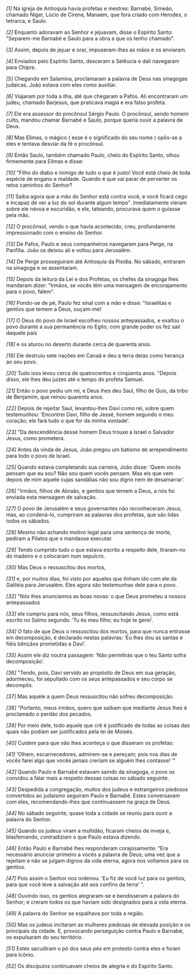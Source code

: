 *[1]* Na igreja de Antioquia havia profetas e mestres: Barnabé, Simeão, chamado Níger, Lúcio de Cirene, Manaém, que fora criado com Herodes, o tetrarca, e Saulo.

*[2]* Enquanto adoravam ao Senhor e jejuavam, disse o Espírito Santo: "Separem-me Barnabé e Saulo para a obra a que os tenho chamado".

*[3]* Assim, depois de jejuar e orar, impuseram-lhes as mãos e os enviaram.

*[4]* Enviados pelo Espírito Santo, desceram a Selêucia e dali navegaram para Chipre.

*[5]* Chegando em Salamina, proclamaram a palavra de Deus nas sinagogas judaicas. João estava com eles como auxiliar.

*[6]* Viajaram por toda a ilha, até que chegaram a Pafos. Ali encontraram um judeu, chamado Barjesus, que praticava magia e era falso profeta.

*[7]* Ele era assessor do procônsul Sérgio Paulo. O procônsul, sendo homem culto, mandou chamar Barnabé e Saulo, porque queria ouvir a palavra de Deus.

*[8]* Mas Elimas, o mágico ( esse é o significado do seu nome ) opôs-se a eles e tentava desviar da fé o procônsul.

*[9]* Então Saulo, também chamado Paulo, cheio do Espírito Santo, olhou firmemente para Elimas e disse:

*[10]* "Filho do diabo e inimigo de tudo o que é justo! Você está cheio de toda espécie de engano e maldade. Quando é que vai parar de perverter os retos caminhos do Senhor?

*[11]* Saiba agora que a mão do Senhor está contra você, e você ficará cego e incapaz de ver a luz do sol durante algum tempo". Imediatamente vieram sobre ele névoa e escuridão, e ele, tateando, procurava quem o guiasse pela mão.

*[12]* O procônsul, vendo o que havia acontecido, creu, profundamente impressionado com o ensino do Senhor.

*[13]* De Pafos, Paulo e seus companheiros navegaram para Perge, na Panfília. João os deixou ali e voltou para Jerusalém.

*[14]* De Perge prosseguiram até Antioquia da Pisídia. No sábado, entraram na sinagoga e se assentaram.

*[15]* Depois da leitura da Lei e dos Profetas, os chefes da sinagoga lhes mandaram dizer: "Irmãos, se vocês têm uma mensagem de encorajamento para o povo, falem".

*[16]* Pondo-se de pé, Paulo fez sinal com a mão e disse: "Israelitas e gentios que temem a Deus, ouçam-me!

*[17]* O Deus do povo de Israel escolheu nossos antepassados, e exaltou o povo durante a sua permanência no Egito; com grande poder os fez sair daquele país

*[18]* e os aturou no deserto durante cerca de quarenta anos.

*[19]* Ele destruiu sete nações em Canaã e deu a terra delas como herança ao seu povo.

*[20]* Tudo isso levou cerca de quatrocentos e cinqüenta anos. "Depois disso, ele lhes deu juízes até o tempo do profeta Samuel.

*[21]* Então o povo pediu um rei, e Deus lhes deu Saul, filho de Quis, da tribo de Benjamim, que reinou quarenta anos.

*[22]* Depois de rejeitar Saul, levantou-lhes Davi como rei, sobre quem testemunhou: ‘Encontrei Davi, filho de Jessé, homem segundo o meu coração; ele fará tudo o que for da minha vontade’.

*[23]* "Da descendência desse homem Deus trouxe a Israel o Salvador Jesus, como prometera.

*[24]* Antes da vinda de Jesus, João pregou um batismo de arrependimento para todo o povo de Israel.

*[25]* Quando estava completando sua carreira, João disse: ‘Quem vocês pensam que eu sou? Não sou quem vocês pensam. Mas eis que vem depois de mim aquele cujas sandálias não sou digno nem de desamarrar’.

*[26]* "Irmãos, filhos de Abraão, e gentios que temem a Deus, a nós foi enviada esta mensagem de salvação.

*[27]* O povo de Jerusalém e seus governantes não reconheceram Jesus, mas, ao condená-lo, cumpriram as palavras dos profetas, que são lidas todos os sábados.

*[28]* Mesmo não achando motivo legal para uma sentença de morte, pediram a Pilatos que o mandasse executar.

*[29]* Tendo cumprido tudo o que estava escrito a respeito dele, tiraram-no do madeiro e o colocaram num sepulcro.

*[30]* Mas Deus o ressuscitou dos mortos,

*[31]* e, por muitos dias, foi visto por aqueles que tinham ido com ele da Galiléia para Jerusalém. Eles agora são testemunhas dele para o povo.

*[32]* "Nós lhes anunciamos as boas novas: o que Deus prometeu a nossos antepassados

*[33]* ele cumpriu para nós, seus filhos, ressuscitando Jesus, como está escrito no Salmo segundo: ‘Tu és meu filho; eu hoje te gerei’.

*[34]* O fato de que Deus o ressuscitou dos mortos, para que nunca entrasse em decomposição, é declarado nestas palavras: ‘Eu lhes dou as santas e fiéis bênçãos prometidas a Davi’.

*[35]* Assim ele diz noutra passagem: ‘Não permitirás que o teu Santo sofra decomposição’.

*[36]* "Tendo, pois, Davi servido ao propósito de Deus em sua geração, adormeceu, foi sepultado com os seus antepassados e seu corpo se decompôs.

*[37]* Mas aquele a quem Deus ressuscitou não sofreu decomposição.

*[38]* "Portanto, meus irmãos, quero que saibam que mediante Jesus lhes é proclamado o perdão dos pecados.

*[39]* Por meio dele, todo aquele que crê é justificado de todas as coisas das quais não podiam ser justificados pela lei de Moisés.

*[40]* Cuidem para que não lhes aconteça o que disseram os profetas:

*[41]* ‘Olhem, escarnecedores, admirem-se e pereçam; pois nos dias de vocês farei algo que vocês jamais creriam se alguém lhes contasse! ’"

*[42]* Quando Paulo e Barnabé estavam saindo da sinagoga, o povo os convidou a falar mais a respeito dessas coisas no sábado seguinte.

*[43]* Despedida a congregação, muitos dos judeus e estrangeiros piedosos convertidos ao judaísmo seguiram Paulo e Barnabé. Estes conversavam com eles, recomendando-lhes que continuassem na graça de Deus.

*[44]* No sábado seguinte, quase toda a cidade se reuniu para ouvir a palavra do Senhor.

*[45]* Quando os judeus viram a multidão, ficaram cheios de inveja e, blasfemando, contradiziam o que Paulo estava dizendo.

*[46]* Então Paulo e Barnabé lhes responderam corajosamente: "Era necessário anunciar primeiro a vocês a palavra de Deus; uma vez que a rejeitam e não se julgam dignos da vida eterna, agora nos voltamos para os gentios.

*[47]* Pois assim o Senhor nos ordenou: ‘Eu fiz de você luz para os gentios, para que você leve a salvação até aos confins da terra’ ".

*[48]* Ouvindo isso, os gentios alegraram-se e bendisseram a palavra do Senhor; e creram todos os que haviam sido designados para a vida eterna.

*[49]* A palavra do Senhor se espalhava por toda a região.

*[50]* Mas os judeus incitaram as mulheres piedosas de elevada posição e os principais da cidade. E, provocando perseguição contra Paulo e Barnabé, os expulsaram do seu território.

*[51]* Estes sacudiram o pó dos seus pés em protesto contra eles e foram para Icônio.

*[52]* Os discípulos continuavam cheios de alegria e do Espírito Santo.

